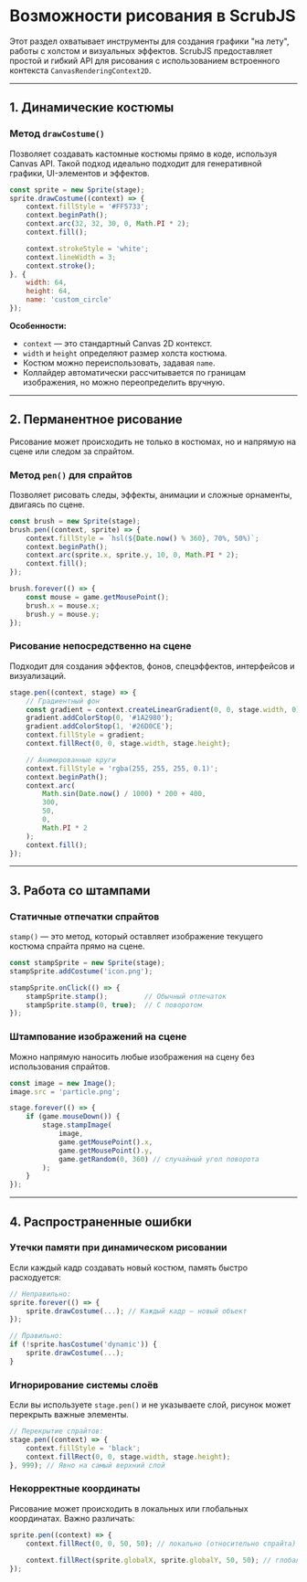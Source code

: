 # Возможности рисования в ScrubJS

Этот раздел охватывает инструменты для создания графики "на лету", работы с холстом и визуальных эффектов. ScrubJS предоставляет простой и гибкий API для рисования с использованием встроенного контекста `CanvasRenderingContext2D`.

---

## 1. Динамические костюмы

### Метод `drawCostume()`

Позволяет создавать кастомные костюмы прямо в коде, используя Canvas API. Такой подход идеально подходит для генеративной графики, UI-элементов и эффектов.

```javascript
const sprite = new Sprite(stage);
sprite.drawCostume((context) => {
    context.fillStyle = '#FF5733';
    context.beginPath();
    context.arc(32, 32, 30, 0, Math.PI * 2);
    context.fill();

    context.strokeStyle = 'white';
    context.lineWidth = 3;
    context.stroke();
}, {
    width: 64,
    height: 64,
    name: 'custom_circle'
});
```

**Особенности:**
- `context` — это стандартный Canvas 2D контекст.
- `width` и `height` определяют размер холста костюма.
- Костюм можно переиспользовать, задавая `name`.
- Коллайдер автоматически рассчитывается по границам изображения, но можно переопределить вручную.

---

## 2. Перманентное рисование

Рисование может происходить не только в костюмах, но и напрямую на сцене или следом за спрайтом.

### Метод `pen()` для спрайтов

Позволяет рисовать следы, эффекты, анимации и сложные орнаменты, двигаясь по сцене.

```javascript
const brush = new Sprite(stage);
brush.pen((context, sprite) => {
    context.fillStyle = `hsl(${Date.now() % 360}, 70%, 50%)`;
    context.beginPath();
    context.arc(sprite.x, sprite.y, 10, 0, Math.PI * 2);
    context.fill();
});

brush.forever(() => {
    const mouse = game.getMousePoint();
    brush.x = mouse.x;
    brush.y = mouse.y;
});
```

### Рисование непосредственно на сцене

Подходит для создания эффектов, фонов, спецэффектов, интерфейсов и визуализаций.

```javascript
stage.pen((context, stage) => {
    // Градиентный фон
    const gradient = context.createLinearGradient(0, 0, stage.width, 0);
    gradient.addColorStop(0, '#1A2980');
    gradient.addColorStop(1, '#26D0CE');
    context.fillStyle = gradient;
    context.fillRect(0, 0, stage.width, stage.height);

    // Анимированные круги
    context.fillStyle = 'rgba(255, 255, 255, 0.1)';
    context.beginPath();
    context.arc(
        Math.sin(Date.now() / 1000) * 200 + 400,
        300,
        50,
        0,
        Math.PI * 2
    );
    context.fill();
});
```

---

## 3. Работа со штампами

### Статичные отпечатки спрайтов

`stamp()` — это метод, который оставляет изображение текущего костюма спрайта прямо на сцене.

```javascript
const stampSprite = new Sprite(stage);
stampSprite.addCostume('icon.png');

stampSprite.onClick(() => {
    stampSprite.stamp();         // Обычный отпечаток
    stampSprite.stamp(0, true);  // С поворотом
});
```

### Штампование изображений на сцене

Можно напрямую наносить любые изображения на сцену без использования спрайтов.

```javascript
const image = new Image();
image.src = 'particle.png';

stage.forever(() => {
    if (game.mouseDown()) {
        stage.stampImage(
            image,
            game.getMousePoint().x,
            game.getMousePoint().y,
            game.getRandom(0, 360) // случайный угол поворота
        );
    }
});
```

---

## 4. Распространенные ошибки

### Утечки памяти при динамическом рисовании

Если каждый кадр создавать новый костюм, память быстро расходуется:

```javascript
// Неправильно:
sprite.forever(() => {
    sprite.drawCostume(...); // Каждый кадр — новый объект
});

// Правильно:
if (!sprite.hasCostume('dynamic')) {
    sprite.drawCostume(...);
}
```

### Игнорирование системы слоёв

Если вы используете `stage.pen()` и не указываете слой, рисунок может перекрыть важные элементы.

```javascript
// Перекрытие спрайтов:
stage.pen((context) => {
    context.fillStyle = 'black';
    context.fillRect(0, 0, stage.width, stage.height);
}, 999); // Явно на самый верхний слой
```

### Некорректные координаты

Рисование может происходить в локальных или глобальных координатах. Важно различать:

```javascript
sprite.pen((context) => {
    context.fillRect(0, 0, 50, 50); // локально (относительно спрайта)
    
    context.fillRect(sprite.globalX, sprite.globalY, 50, 50); // глобально (на сцене)
});
```
